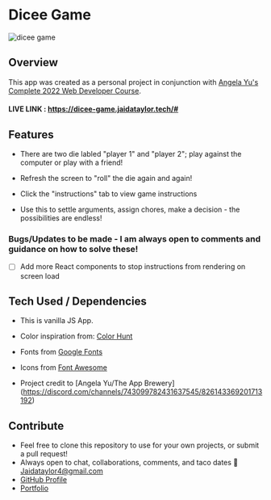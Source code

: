 # Dicee Game
![dicee game](https://user-images.githubusercontent.com/102535399/199249472-a1955ea4-f5eb-4290-b0e9-096279686e29.png)

## Overview

This app was created as a personal project in conjunction with [Angela Yu's Complete 2022 Web Developer Course](https://www.udemy.com/course/the-complete-web-development-bootcamp/).

#### LIVE LINK : https://dicee-game.jaidataylor.tech/#

## Features

- There are two die labled "player 1" and "player 2"; play against the computer or play with a friend!

- Refresh the screen to "roll" the die again and again!

- Click the "instructions" tab to view game instructions

- Use this to settle arguments, assign chores, make a decision - the possibilities are endless!


### Bugs/Updates to be made - I am always open to comments and guidance on how to solve these!

- [ ] Add more React components to stop instructions from rendering on screen load

## Tech Used / Dependencies

- This is vanilla JS App.

- Color inspiration from: [Color Hunt](https://colorhunt.co/)

- Fonts from [Google Fonts](https://fonts.google.com/)

- Icons from [Font Awesome](https://fontawesome.com/)

- Project credit to [Angela Yu/The App Brewery] (https://discord.com/channels/743099782431637545/826143369201713192)

## Contribute

- Feel free to clone this repository to use for your own projects, or submit a pull request!
- Always open to chat, collaborations, comments, and taco dates 🌮 [Jaidataylor4@gmail.com](mailto:jaidataylor4@gmail.com)
- [GitHub Profile](https://github.com/jtaylor1204)
- [Portfolio](https://jaidataylor.tech)
